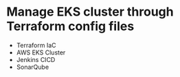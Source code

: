 # Manage EKS cluster through Terraform config files
- Terraform IaC
- AWS EKS Cluster
- Jenkins CICD
- SonarQube
